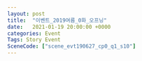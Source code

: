 ```yaml
---
layout: post
title:  "이벤트_2019여름_0화_오프닝"
date:   2021-01-19 20:00:00 +0000
categories: Event
Tags: Story Event
SceneCode: ["scene_evt190627_cp0_q1_s10"]
---
```

